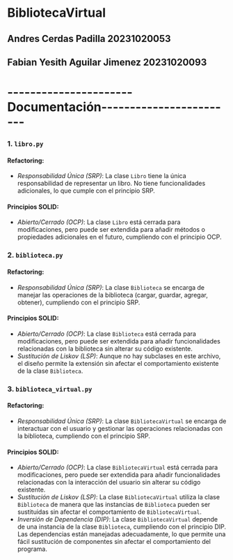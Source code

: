 # BibliotecaVirtual
## Andres Cerdas Padilla  20231020053
## Fabian Yesith Aguilar Jimenez  20231020093

# ----------------------Documentación------------------------
### 1. `libro.py`

#### Refactoring:
- *Responsabilidad Única (SRP)*: La clase `Libro` tiene la única responsabilidad de representar un libro. No tiene funcionalidades adicionales, lo que cumple con el principio SRP.

#### Principios SOLID:
- *Abierto/Cerrado (OCP)*: La clase `Libro` está cerrada para modificaciones, pero puede ser extendida para añadir métodos o propiedades adicionales en el futuro, cumpliendo con el principio OCP.

### 2. `biblioteca.py`

#### Refactoring:
- *Responsabilidad Única (SRP)*: La clase `Biblioteca` se encarga de manejar las operaciones de la biblioteca (cargar, guardar, agregar, obtener), cumpliendo con el principio SRP.

#### Principios SOLID:
- *Abierto/Cerrado (OCP)*: La clase `Biblioteca` está cerrada para modificaciones, pero puede ser extendida para añadir funcionalidades relacionadas con la biblioteca sin alterar su código existente.
- *Sustitución de Liskov (LSP)*: Aunque no hay subclases en este archivo, el diseño permite la extensión sin afectar el comportamiento existente de la clase `Biblioteca`.

### 3. `biblioteca_virtual.py`

#### Refactoring:
- *Responsabilidad Única (SRP)*: La clase `BibliotecaVirtual` se encarga de interactuar con el usuario y gestionar las operaciones relacionadas con la biblioteca, cumpliendo con el principio SRP.

#### Principios SOLID:
- *Abierto/Cerrado (OCP)*: La clase `BibliotecaVirtual` está cerrada para modificaciones, pero puede ser extendida para añadir funcionalidades relacionadas con la interacción del usuario sin alterar su código existente.
- *Sustitución de Liskov (LSP)*: La clase `BibliotecaVirtual` utiliza la clase `Biblioteca` de manera que las instancias de `Biblioteca` pueden ser sustituidas sin afectar el comportamiento de `BibliotecaVirtual`.
- *Inversión de Dependencia (DIP)*: La clase `BibliotecaVirtual` depende de una instancia de la clase `Biblioteca`, cumpliendo con el principio DIP. Las dependencias están manejadas adecuadamente, lo que permite una fácil sustitución de componentes sin afectar el comportamiento del programa.
